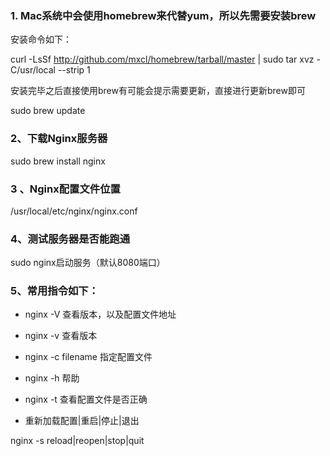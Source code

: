 ### 1. Mac系统中会使用homebrew来代替yum，所以先需要安装brew

安装命令如下：

curl -LsSf http://github.com/mxcl/homebrew/tarball/master | sudo tar xvz -C/usr/local --strip 1

安装完毕之后直接使用brew有可能会提示需要更新，直接进行更新brew即可

sudo brew update

### 2、下载Nginx服务器

sudo brew install nginx

### 3 、Nginx配置文件位置

/usr/local/etc/nginx/nginx.conf

### 4、测试服务器是否能跑通

sudo nginx启动服务（默认8080端口）

### 5、常用指令如下：

- nginx -V 查看版本，以及配置文件地址

- nginx -v 查看版本

- nginx -c filename 指定配置文件

- nginx -h 帮助

- nginx -t 查看配置文件是否正确

- 重新加载配置|重启|停止|退出

nginx -s reload|reopen|stop|quit
